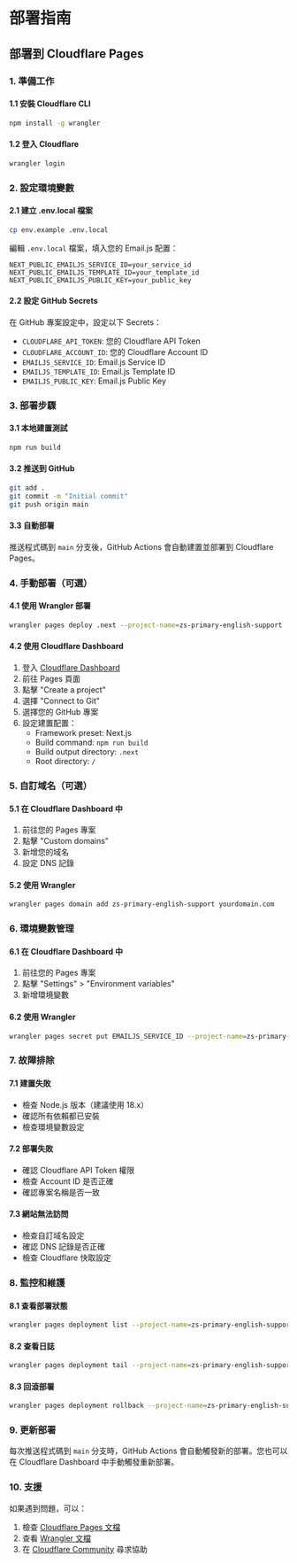 # 部署指南

## 部署到 Cloudflare Pages

### 1. 準備工作

#### 1.1 安裝 Cloudflare CLI
```bash
npm install -g wrangler
```

#### 1.2 登入 Cloudflare
```bash
wrangler login
```

### 2. 設定環境變數

#### 2.1 建立 .env.local 檔案
```bash
cp env.example .env.local
```

編輯 `.env.local` 檔案，填入您的 Email.js 配置：
```env
NEXT_PUBLIC_EMAILJS_SERVICE_ID=your_service_id
NEXT_PUBLIC_EMAILJS_TEMPLATE_ID=your_template_id
NEXT_PUBLIC_EMAILJS_PUBLIC_KEY=your_public_key
```

#### 2.2 設定 GitHub Secrets
在 GitHub 專案設定中，設定以下 Secrets：

- `CLOUDFLARE_API_TOKEN`: 您的 Cloudflare API Token
- `CLOUDFLARE_ACCOUNT_ID`: 您的 Cloudflare Account ID
- `EMAILJS_SERVICE_ID`: Email.js Service ID
- `EMAILJS_TEMPLATE_ID`: Email.js Template ID
- `EMAILJS_PUBLIC_KEY`: Email.js Public Key

### 3. 部署步驟

#### 3.1 本地建置測試
```bash
npm run build
```

#### 3.2 推送到 GitHub
```bash
git add .
git commit -m "Initial commit"
git push origin main
```

#### 3.3 自動部署
推送程式碼到 `main` 分支後，GitHub Actions 會自動建置並部署到 Cloudflare Pages。

### 4. 手動部署（可選）

#### 4.1 使用 Wrangler 部署
```bash
wrangler pages deploy .next --project-name=zs-primary-english-support
```

#### 4.2 使用 Cloudflare Dashboard
1. 登入 [Cloudflare Dashboard](https://dash.cloudflare.com)
2. 前往 Pages 頁面
3. 點擊 "Create a project"
4. 選擇 "Connect to Git"
5. 選擇您的 GitHub 專案
6. 設定建置配置：
   - Framework preset: Next.js
   - Build command: `npm run build`
   - Build output directory: `.next`
   - Root directory: `/`

### 5. 自訂域名（可選）

#### 5.1 在 Cloudflare Dashboard 中
1. 前往您的 Pages 專案
2. 點擊 "Custom domains"
3. 新增您的域名
4. 設定 DNS 記錄

#### 5.2 使用 Wrangler
```bash
wrangler pages domain add zs-primary-english-support yourdomain.com
```

### 6. 環境變數管理

#### 6.1 在 Cloudflare Dashboard 中
1. 前往您的 Pages 專案
2. 點擊 "Settings" > "Environment variables"
3. 新增環境變數

#### 6.2 使用 Wrangler
```bash
wrangler pages secret put EMAILJS_SERVICE_ID --project-name=zs-primary-english-support
```

### 7. 故障排除

#### 7.1 建置失敗
- 檢查 Node.js 版本（建議使用 18.x）
- 確認所有依賴都已安裝
- 檢查環境變數設定

#### 7.2 部署失敗
- 確認 Cloudflare API Token 權限
- 檢查 Account ID 是否正確
- 確認專案名稱是否一致

#### 7.3 網站無法訪問
- 檢查自訂域名設定
- 確認 DNS 記錄是否正確
- 檢查 Cloudflare 快取設定

### 8. 監控和維護

#### 8.1 查看部署狀態
```bash
wrangler pages deployment list --project-name=zs-primary-english-support
```

#### 8.2 查看日誌
```bash
wrangler pages deployment tail --project-name=zs-primary-english-support
```

#### 8.3 回滾部署
```bash
wrangler pages deployment rollback --project-name=zs-primary-english-support
```

### 9. 更新部署

每次推送程式碼到 `main` 分支時，GitHub Actions 會自動觸發新的部署。您也可以在 Cloudflare Dashboard 中手動觸發重新部署。

### 10. 支援

如果遇到問題，可以：
1. 檢查 [Cloudflare Pages 文檔](https://developers.cloudflare.com/pages/)
2. 查看 [Wrangler 文檔](https://developers.cloudflare.com/workers/wrangler/)
3. 在 [Cloudflare Community](https://community.cloudflare.com/) 尋求協助
